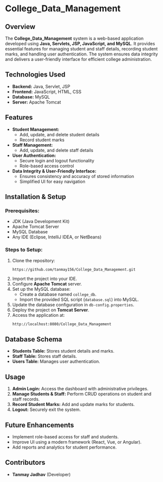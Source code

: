 # College_Data_Management

## Overview
The **College_Data_Management** system is a web-based application developed using **Java, Servlets, JSP, JavaScript, and MySQL**. It provides essential features for managing student and staff details, recording student marks, and handling user authentication. The system ensures data integrity and delivers a user-friendly interface for efficient college administration.

## Technologies Used
- **Backend:** Java, Servlet, JSP
- **Frontend:** JavaScript, HTML, CSS
- **Database:** MySQL
- **Server:** Apache Tomcat

## Features
- **Student Management:**
  - Add, update, and delete student details
  - Record student marks
- **Staff Management:**
  - Add, update, and delete staff details
- **User Authentication:**
  - Secure login and logout functionality
  - Role-based access control
- **Data Integrity & User-Friendly Interface:**
  - Ensures consistency and accuracy of stored information
  - Simplified UI for easy navigation

## Installation & Setup
### Prerequisites:
- JDK (Java Development Kit)
- Apache Tomcat Server
- MySQL Database
- Any IDE (Eclipse, IntelliJ IDEA, or NetBeans)

### Steps to Setup:
1. Clone the repository:
   ```sh
   https://github.com/tanmay156/College_Data_Management.git
   ```
2. Import the project into your IDE.
3. Configure **Apache Tomcat** server.
4. Set up the MySQL database:
   - Create a database named `college_db`.
   - Import the provided SQL script (`database.sql`) into MySQL.
5. Update the database configuration in `db-config.properties`.
6. Deploy the project on **Tomcat Server**.
7. Access the application at:
   ```
   http://localhost:8080/College_Data_Management
   ```

## Database Schema
- **Students Table:** Stores student details and marks.
- **Staff Table:** Stores staff details.
- **Users Table:** Manages user authentication.

## Usage
1. **Admin Login:** Access the dashboard with administrative privileges.
2. **Manage Students & Staff:** Perform CRUD operations on student and staff records.
3. **Record Student Marks:** Add and update marks for students.
4. **Logout:** Securely exit the system.

## Future Enhancements
- Implement role-based access for staff and students.
- Improve UI using a modern framework (React, Vue, or Angular).
- Add reports and analytics for student performance.

## Contributors
- **Tanmay Jadhav** (Developer)



